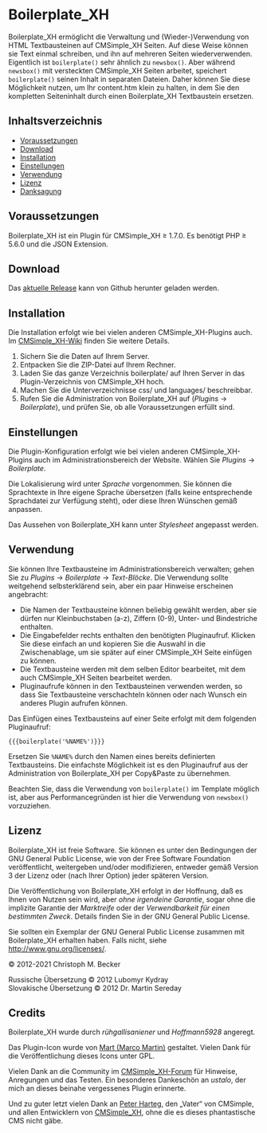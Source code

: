 # Boilerplate\_XH

Boilerplate\_XH ermöglicht die Verwaltung und
(Wieder-)Verwendung von HTML Textbausteinen auf CMSimple\_XH Seiten. Auf diese
Weise können sie Text einmal schreiben, und ihn auf mehreren Seiten
wiederverwenden. Eigentlich ist `boilerplate()` sehr ähnlich zu `newsbox()`. Aber
während `newsbox()` mit versteckten CMSimple\_XH Seiten arbeitet, speichert
`boilerplate()` seinen Inhalt in separaten Dateien. Daher können Sie diese
Möglichkeit nutzen, um Ihr content.htm klein zu halten, in dem Sie den
kompletten Seiteninhalt durch einen Boilerplate\_XH Textbaustein ersetzen.

## Inhaltsverzeichnis

- [Voraussetzungen](#voraussetzungen)
- [Download](#download)
- [Installation](#installation)
- [Einstellungen](#einstellungen)
- [Verwendung](#verwendung)
- [Lizenz](#lizenz)
- [Danksagung](#danksagung)


## Voraussetzungen

Boilerplate\_XH ist ein Plugin für CMSimple\_XH ≥ 1.7.0.
Es benötigt PHP ≥ 5.6.0 und die JSON Extension.

## Download

Das [aktuelle Release](https://github.com/cmb69/boilerplate_xh/releases/latest)
kann von Github herunter geladen werden.

## Installation

Die Installation erfolgt wie bei vielen anderen CMSimple\_XH-Plugins auch. Im
[CMSimple_XH-Wiki](https://wiki.cmsimple-xh.org/doku.php/de:installation#plugins)
finden Sie weitere Details.

1. Sichern Sie die Daten auf Ihrem Server.
2. Entpacken Sie die ZIP-Datei auf Ihrem Rechner.
3. Laden Sie das ganze Verzeichnis boilerplate/ auf Ihren Server in das Plugin-Verzeichnis von CMSimple\_XH hoch.
4. Machen Sie die Unterverzeichnisse css/ und languages/ beschreibbar.
5. Rufen Sie die Administration von Boilerplate\_XH auf (*Plugins* → *Boilerplate*),
   und prüfen Sie, ob alle Voraussetzungen erfüllt sind.

## Einstellungen

Die Plugin-Konfiguration erfolgt wie bei vielen anderen CMSimple\_XH-Plugins
auch im Administrationsbereich der Website. Wählen Sie *Plugins* → *Boilerplate*.

Die Lokalisierung wird unter *Sprache* vorgenommen. Sie können die
Sprachtexte in Ihre eigene Sprache übersetzen (falls keine entsprechende
Sprachdatei zur Verfügung steht), oder diese Ihren Wünschen gemäß anpassen.

Das Aussehen von Boilerplate\_XH kann unter *Stylesheet* angepasst werden.

## Verwendung

Sie können Ihre Textbausteine im Administrationsbereich verwalten; gehen Sie zu
*Plugins* → *Boilerplate* → *Text-Blöcke*. Die Verwendung sollte weitgehend
selbsterklärend sein, aber ein paar Hinweise erscheinen angebracht:

- Die Namen der Textbausteine können beliebig gewählt werden, aber sie dürfen nur
  Kleinbuchstaben (a-z), Ziffern (0-9), Unter- und Bindestriche enthalten.
- Die Eingabefelder rechts enthalten den benötigten Pluginaufruf. Klicken Sie
  diese einfach an und kopieren Sie die Auswahl in die Zwischenablage, um sie später
  auf einer CMSimple\_XH Seite einfügen zu können.
- Die Textbausteine werden mit dem selben Editor
  bearbeitet, mit dem auch CMSimple\_XH Seiten bearbeitet werden.
- Pluginaufrufe können in den Textbausteinen
  verwenden werden, so dass Sie Textbausteine verschachteln können oder nach Wunsch ein
  anderes Plugin aufrufen können.

Das Einfügen eines Textbausteins auf einer Seite erfolgt mit dem folgenden
Pluginaufruf:

    {{{boilerplate('%NAME%')}}}

Ersetzen Sie `%NAME%` durch den Namen eines bereits definierten Textbausteins. Die
einfachste Möglichkeit ist es den Pluginaufruf aus der Administration von
Boilerplate\_XH per Copy&Paste zu übernehmen.

Beachten Sie, dass die Verwendung von `boilerplate()` im Template möglich ist,
aber aus Performancegründen ist hier die Verwendung von `newsbox()`
vorzuziehen.

## Lizenz

Boilerplate\_XH ist freie Software. Sie können es unter den Bedingungen
der GNU General Public License, wie von der Free Software Foundation
veröffentlicht, weitergeben und/oder modifizieren, entweder gemäß
Version 3 der Lizenz oder (nach Ihrer Option) jeder späteren Version.

Die Veröffentlichung von Boilerplate\_XH erfolgt in der Hoffnung, daß es
Ihnen von Nutzen sein wird, aber *ohne irgendeine Garantie*, sogar ohne
die implizite Garantie der *Marktreife* oder der *Verwendbarkeit für einen
bestimmten Zweck*. Details finden Sie in der GNU General Public License.

Sie sollten ein Exemplar der GNU General Public License zusammen mit
Boilerplate\_XH erhalten haben. Falls nicht, siehe http://www.gnu.org/licenses/.

© 2012-2021 Christoph M. Becker

Russische Übersetzung © 2012 Lubomyr Kydray  
Slovakische Übersetzung © 2012 Dr. Martin Sereday

## Credits

Boilerplate\_XH wurde durch *rühgallisaniener* und *Hoffmann5928* angeregt.

Das Plugin-Icon wurde von [Mart (Marco Martin)](http://www.notmart.org/) gestaltet.
Vielen Dank für die Veröffentlichung dieses Icons unter GPL.

Vielen Dank an die Community im [CMSimple\_XH-Forum](http://www.cmsimpleforum.com/)
für Hinweise, Anregungen und das Testen.
Ein besonderes Dankeschön an *ustalo*, der mich an dieses beinahe vergessenes Plugin erinnerte.

Und zu guter letzt vielen Dank an [Peter Harteg](http://www.harteg.dk/), den „Vater“ von CMSimple,
und allen Entwicklern von [CMSimple\_XH](http://www.cmsimple-xh.org/de/),
ohne die es dieses phantastische CMS nicht gäbe.
